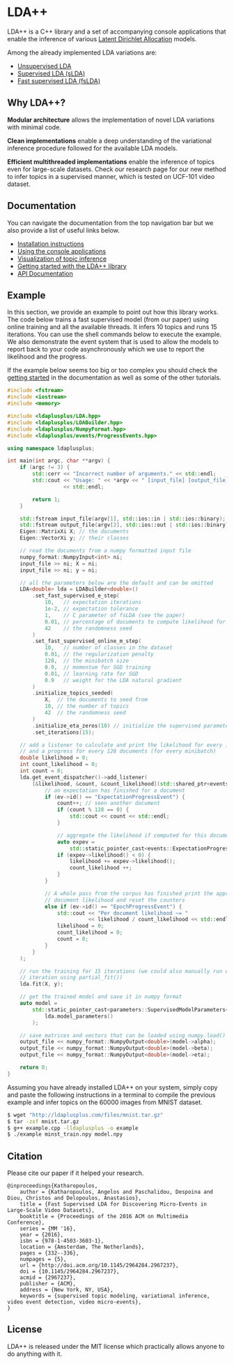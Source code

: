 # LDA++

LDA++ is a C++ library and a set of accompanying console applications that
enable the inference of various [Latent Dirichlet
Allocation](https://en.wikipedia.org/wiki/Latent_Dirichlet_allocation) models.

Among the already implemented LDA variations are:

* [Unsupervised LDA](http://www.jmlr.org/papers/volume3/blei03a/blei03a.pdf)
* [Supervised LDA (sLDA)](http://www.cs.cmu.edu/~chongw/papers/WangBleiFeiFei2009.pdf)
* [Fast supervised LDA (fsLDA)](http://mug.ee.auth.gr/discovering-micro-events-from-video-data-using-topic-modeling/)

## Why LDA++?

**Modular architecture** allows the implementation of novel LDA variations with
minimal code.

**Clean implementations** enable a deep understanding of the variational
inference procedure followed for the available LDA models.

**Efficient multithreaded implementations** enable the inference of topics even
for large-scale datasets. Check our research page for our new method to infer
topics in a supervised manner, which is tested on UCF-101 video dataset.

## Documentation

You can navigate the documentation from the top navigation bar but we also
provide a list of useful links below.

* [Installation instructions](/installation/)
* [Using the console applications](/console-applications/)
* [Visualization of topic inference](/topic-inference-visualization/)
* [Getting started with the LDA++ library](/getting-started/)
* [API Documentation](/api/html/)

## Example

In this section, we provide an example to point out how this library works. The
code below trains a fast supervised model (from our paper) using online
training and all the available threads. It infers 10 topics and runs 15
iterations. You can use the shell commands below to execute the example. We
also demonstrate the event system that is used to allow the models to report
back to your code asynchronously which we use to
report the likelihood and the progress.

If the example below seems too big or too complex you should check the [getting
started](/getting-started/) in the documentation as well as some of the other tutorials.

```cpp
#include <fstream>
#include <iostream>
#include <memory>

#include <ldaplusplus/LDA.hpp>
#include <ldaplusplus/LDABuilder.hpp>
#include <ldaplusplus/NumpyFormat.hpp>
#include <ldaplusplus/events/ProgressEvents.hpp>

using namespace ldaplusplus;

int main(int argc, char **argv) {
    if (argc != 3) {
        std::cerr << "Incorrect number of arguments." << std::endl;
        std::cout << "Usage: " << *argv << " [input_file] [output_file]"
                  << std::endl;

        return 1;
    }

    std::fstream input_file(argv[1], std::ios::in | std::ios::binary);
    std::fstream output_file(argv[2], std::ios::out | std::ios::binary);
    Eigen::MatrixXi X; // the documents
    Eigen::VectorXi y; // their classes

    // read the documents from a numpy formatted input file
    numpy_format::NumpyInput<int> ni;
    input_file >> ni; X = ni;
    input_file >> ni; y = ni;

    // all the parameters below are the default and can be omitted
    LDA<double> lda = LDABuilder<double>()
        .set_fast_supervised_e_step(
            10,   // expectation iterations
            1e-2, // expectation tolerance
            1,    // C parameter of fsLDA (see the paper)
            0.01, // percentage of documents to compute likelihood for
            42    // the randomness seed
        )
        .set_fast_supervised_online_m_step(
            10,   // number of classes in the dataset
            0.01, // the regularization penalty
            128,  // the minibatch size
            0.9,  // momentum for SGD training
            0.01, // learning rate for SGD
            0.9   // weight for the LDA natural gradient
        )
        .initialize_topics_seeded(
            X,  // the documents to seed from
            10, // the number of topics
            42  // the randomness seed
        )
        .initialize_eta_zeros(10) // initialize the supervised parameters
        .set_iterations(15);

    // add a listener to calculate and print the likelihood for every iteration
    // and a progress for every 128 documents (for every minibatch)
    double likelihood = 0;
    int count_likelihood = 0;
    int count = 0;
    lda.get_event_dispatcher()->add_listener(
        [&likelihood, &count, &count_likelihood](std::shared_ptr<events::Event> ev) {
            // an expectation has finished for a document
            if (ev->id() == "ExpectationProgressEvent") {
                count++; // seen another document
                if (count % 128 == 0) {
                    std::cout << count << std::endl;
                }

                // aggregate the likelihood if computed for this document
                auto expev =
                    std::static_pointer_cast<events::ExpectationProgressEvent<double> >(ev);
                if (expev->likelihood() < 0) {
                    likelihood += expev->likelihood();
                    count_likelihood ++;
                }
            }

            // A whole pass from the corpus has finished print the approximate per
            // document likelihood and reset the counters
            else if (ev->id() == "EpochProgressEvent") {
                std::cout << "Per document likelihood ~= "
                          << likelihood / count_likelihood << std::endl;
                likelihood = 0;
                count_likelihood = 0;
                count = 0;
            }
        }
    );

    // run the training for 15 iterations (we could also manually run each
    // iteration using partial_fit())
    lda.fit(X, y);

    // get the trained model and save it in numpy format
    auto model =
        std::static_pointer_cast<parameters::SupervisedModelParameters<double> >(
            lda.model_parameters()
        );

    // save matrices and vectors that can be loaded using numpy.load()
    output_file << numpy_format::NumpyOutput<double>(model->alpha);
    output_file << numpy_format::NumpyOutput<double>(model->beta);
    output_file << numpy_format::NumpyOutput<double>(model->eta);

    return 0;
}
```

Assuming you have already installed LDA++ on your system, simply copy and paste
the following instructions in a terminal to compile the previous example and
infer topics on the 60000 images from MNIST dataset.

```bash
$ wget "http://ldaplusplus.com/files/mnist.tar.gz"
$ tar -zxf mnist.tar.gz
$ g++ example.cpp -lldaplusplus -o example
$ ./example minst_train.npy model.npy
```

## Citation

Please cite our paper if it helped your research.

```
@inproceedings{Katharopoulos,
    author = {Katharopoulos, Angelos and Paschalidou, Despoina and Diou, Christos and Delopoulos, Anastasios},
    title = {Fast Supervised LDA for Discovering Micro-Events in Large-Scale Video Datasets},
    booktitle = {Proceedings of the 2016 ACM on Multimedia Conference},
    series = {MM '16},
    year = {2016},
    isbn = {978-1-4503-3603-1},
    location = {Amsterdam, The Netherlands},
    pages = {332--336},
    numpages = {5},
    url = {http://doi.acm.org/10.1145/2964284.2967237},
    doi = {10.1145/2964284.2967237},
    acmid = {2967237},
    publisher = {ACM},
    address = {New York, NY, USA},
    keywords = {supervised topic modeling, variational inference, video event detection, video micro-events},
} 
```

## License

LDA++ is released under the MIT license which practically allows anyone to do anything with it.
